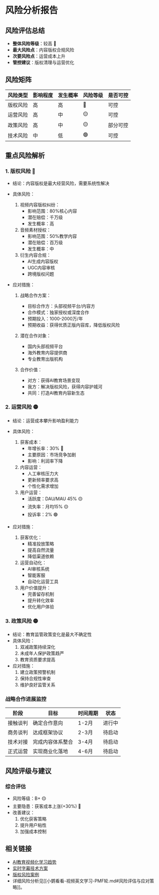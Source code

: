 # 风险分析报告

## 风险评估总结
- **整体风险等级**：较高 🔴
- **最大风险点**：内容版权合规风险
- **次要风险点**：运营成本上升
- **管控建议**：版权清理与运营优化

## 风险矩阵
| 风险类型 | 影响程度 | 发生概率 | 风险等级 | 是否可控 |
|----------|----------|----------|----------|----------|
| 版权风险 | 高       | 高       | 🔴       | 可控     |
| 运营风险 | 高       | 中       | 🟡       | 可控     |
| 政策风险 | 高       | 中       | 🟡       | 部分可控 |
| 技术风险 | 中       | 低       | 🟢       | 可控     |

## 重点风险解析
### 1. 版权风险 🔴
- 结论：内容版权是最大经营风险，需要系统性解决
- 具体风险：
  1. 视频内容版权纠纷：
     - 影响范围：80%核心内容
     - 潜在赔偿：千万级
     - 发生概率：高
  2. 音频素材授权：
     - 影响范围：50%教学内容
     - 潜在赔偿：百万级
     - 发生概率：中
  3. 衍生内容合规：
     - AI生成内容版权
     - UGC内容审核
     - 跨境版权问题

- 应对措施：
  1. 战略合作方案：
     - 目标合作方：头部视频平台/内容方
     - 合作模式：独家授权或深度合作
     - 预期投入：1000-2000万/年
     - 预期收益：获得优质正版内容库，降低版权风险
  
  2. 潜在合作对象：
     - 国内头部视频平台
     - 海外教育内容提供商
     - 专业教育出版机构
  
  3. 合作价值：
     - 对方：获得AI教育场景变现
     - 我方：解决版权风险，获得内容护城河
     - 共同：打造AI教育内容新生态

### 2. 运营风险 🟡
- 结论：运营成本攀升影响盈利能力
- 具体风险：
  1. 获客成本：
     - 年增长率：30% 🔴
     - 主要原因：市场竞争加剧
     - 影响：利润率下降
  2. 内容运营：
     - 人工审核压力大
     - 更新频率要求高
     - 个性化需求增加
  3. 用户运营：
     - 活跃度：DAU/MAU 45% 🟡
     - 流失率：月均15% 🟡
     - 投诉率：2% 🟢

- 应对措施：
  1. 获客优化：
     - 精准投放策略
     - 提高自然流量
     - 降低渠道依赖
  2. 运营自动化：
     - AI审核系统
     - 智能客服
     - 自动化运营工具
  3. 用户价值提升：
     - 完善留存机制
     - 提升转化效率
     - 优化用户体验

### 3. 政策风险 🟡
- 结论：教育监管政策变化是最大不确定性
- 具体风险：
  1. 双减政策持续深化
  2. 未成年人保护政策趋严
  3. 教育资质要求提高
- 应对措施：
  1. 建立政策预警机制
  2. 保持合规性审查
  3. 维护良好监管关系

### 战略合作进展监控
| 阶段     | 目标                 | 时间周期 | 状态 |
|----------|---------------------|----------|------|
| 接触谈判 | 确定合作意向        | 1-2月    | 进行中 |
| 商务谈判 | 达成框架协议        | 2-3月    | 待启动 |
| 技术对接 | 完成内容体系整合    | 3-4月    | 待启动 |
| 正式运营 | 实现商业化落地      | 4-6月    | 待启动 |

## 风险评级与建议
### 综合评估
- 风险等级：B+ 🟡
- 主要隐患：获客成本上涨(+30%) 🔴
- 改善建议：
  1. 优化获客策略
  2. 提升用户粘性
  3. 加强成本控制

## 相关链接
- [AI教育视频化学习趋势](../knowledge/行业洞察/AI教育视频化学习趋势.md)
- [实时字幕技术方案](../knowledge/技术积累/实时字幕技术方案.md)
- [版权风险案例](../knowledge/风险案例/版权风险案例.md)
- 详细风险分析见[[小鹦看看-视频英文学习-PMF轮.md#风险评估与应对策略]]。 